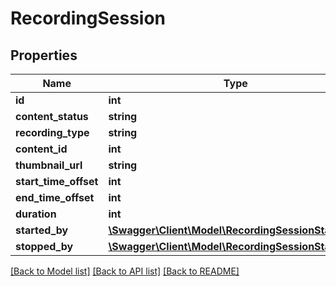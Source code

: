 # RecordingSession

## Properties
Name | Type | Description | Notes
------------ | ------------- | ------------- | -------------
**id** | **int** |  | [optional] 
**content_status** | **string** |  | [optional] 
**recording_type** | **string** |  | [optional] 
**content_id** | **int** |  | [optional] 
**thumbnail_url** | **string** |  | [optional] 
**start_time_offset** | **int** |  | [optional] 
**end_time_offset** | **int** |  | [optional] 
**duration** | **int** |  | [optional] 
**started_by** | [**\Swagger\Client\Model\RecordingSessionStartedBy**](RecordingSessionStartedBy.md) |  | [optional] 
**stopped_by** | [**\Swagger\Client\Model\RecordingSessionStartedBy**](RecordingSessionStartedBy.md) |  | [optional] 

[[Back to Model list]](../README.md#documentation-for-models) [[Back to API list]](../README.md#documentation-for-api-endpoints) [[Back to README]](../README.md)


